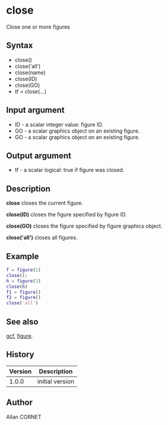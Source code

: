 # close

Close one or more figures

## Syntax

- close()
- close('all')
- close(name)
- close(ID)
- close(GO)
- tf = close(...)

## Input argument

- ID - a scalar integer value: figure ID.
- GO - a scalar graphics object on an existing figure.
- GO - a scalar graphics object on an existing figure.

## Output argument

- tf - a scalar logical: true if figure was closed.

## Description

  <p><b>close</b> closes the current figure.</p>
  <p><b>close(ID)</b> closes the figure specified by figure ID.</p>
  <p><b>close(GO)</b> closes the figure specified by figure graphics object.</p>
  <p><b>close('all')</b> closes all figures.</p>

## Example

```matlab
f = figure(1)
close();
h = figure(3)
close(h)
f1 = figure()
f2 = figure()
close('all')
```

## See also

[gcf](gcf.md), [figure](figure.md).

## History

| Version | Description     |
| ------- | --------------- |
| 1.0.0   | initial version |

## Author

Allan CORNET
